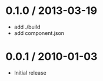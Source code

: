 
0.1.0 / 2013-03-19
==================

  * add ./build
  * add component.json

0.0.1 / 2010-01-03
==================

  * Initial release

